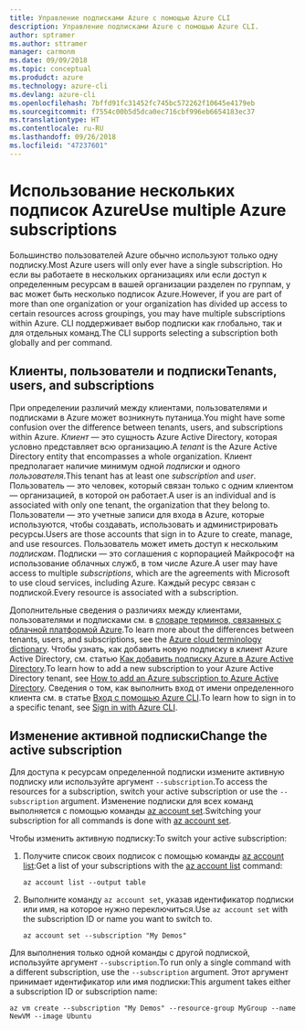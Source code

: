 ```yaml
---
title: Управление подписками Azure с помощью Azure CLI
description: Управление подписками Azure с помощью Azure CLI.
author: sptramer
ms.author: sttramer
manager: carmonm
ms.date: 09/09/2018
ms.topic: conceptual
ms.produdct: azure
ms.technology: azure-cli
ms.devlang: azure-cli
ms.openlocfilehash: 7bffd91fc31452fc745bc572262f10645e4179eb
ms.sourcegitcommit: f7554c00b5d5dca0ec716cbf996eb6654183ec37
ms.translationtype: HT
ms.contentlocale: ru-RU
ms.lasthandoff: 09/26/2018
ms.locfileid: "47237601"
---
```

# <a name="use-multiple-azure-subscriptions"></a><span data-ttu-id="3cd51-103">Использование нескольких подписок Azure</span><span class="sxs-lookup"><span data-stu-id="3cd51-103">Use multiple Azure subscriptions</span></span>

<span data-ttu-id="3cd51-104">Большинство пользователей Azure обычно используют только одну подписку.</span><span class="sxs-lookup"><span data-stu-id="3cd51-104">Most Azure users will only ever have a single subscription.</span></span> <span data-ttu-id="3cd51-105">Но если вы работаете в нескольких организациях или если доступ к определенным ресурсам в вашей организации разделен по группам, у вас может быть несколько подписок Azure.</span><span class="sxs-lookup"><span data-stu-id="3cd51-105">However, if you are part of more than one organization or your organization has divided up access to certain resources across groupings, you may have multiple subscriptions within Azure.</span></span> <span data-ttu-id="3cd51-106">CLI поддерживает выбор подписки как глобально, так и для отдельных команд.</span><span class="sxs-lookup"><span data-stu-id="3cd51-106">The CLI supports selecting a subscription both globally and per command.</span></span>

## <a name="tenants-users-and-subscriptions"></a><span data-ttu-id="3cd51-107">Клиенты, пользователи и подписки</span><span class="sxs-lookup"><span data-stu-id="3cd51-107">Tenants, users, and subscriptions</span></span>

<span data-ttu-id="3cd51-108">При определении различий между клиентами, пользователями и подписками в Azure может возникнуть путаница.</span><span class="sxs-lookup"><span data-stu-id="3cd51-108">You might have some confusion over the difference between tenants, users, and subscriptions within Azure.</span></span> <span data-ttu-id="3cd51-109">_Клиент_ — это сущность Azure Active Directory, которая условно представляет всю организацию.</span><span class="sxs-lookup"><span data-stu-id="3cd51-109">A _tenant_ is the Azure Active Directory entity that encompasses a whole organization.</span></span> <span data-ttu-id="3cd51-110">Клиент предполагает наличие минимум одной _подписки_ и одного _пользователя_.</span><span class="sxs-lookup"><span data-stu-id="3cd51-110">This tenant has at least one _subscription_ and _user_.</span></span> <span data-ttu-id="3cd51-111">Пользователь — это человек, который связан только с одним клиентом — организацией, в которой он работает.</span><span class="sxs-lookup"><span data-stu-id="3cd51-111">A user is an individual and is associated with only one tenant, the organization that they belong to.</span></span> <span data-ttu-id="3cd51-112">Пользователи — это учетные записи для входа в Azure, которые используются, чтобы создавать, использовать и администрировать ресурсы.</span><span class="sxs-lookup"><span data-stu-id="3cd51-112">Users are those accounts that sign in to Azure to create, manage, and use resources.</span></span>
<span data-ttu-id="3cd51-113">Пользователь может иметь доступ к нескольким _подпискам_. Подписки — это соглашения с корпорацией Майкрософт на использование облачных служб, в том числе Azure.</span><span class="sxs-lookup"><span data-stu-id="3cd51-113">A user may have access to multiple _subscriptions_, which are the agreements with Microsoft to use cloud services, including Azure.</span></span> <span data-ttu-id="3cd51-114">Каждый ресурс связан с подпиской.</span><span class="sxs-lookup"><span data-stu-id="3cd51-114">Every resource is associated with a subscription.</span></span>

<span data-ttu-id="3cd51-115">Дополнительные сведения о различиях между клиентами, пользователями и подписками см. в [словаре терминов, связанных с облачной платформой Azure](/azure/azure-glossary-cloud-terminology).</span><span class="sxs-lookup"><span data-stu-id="3cd51-115">To learn more about the differences between tenants, users, and subscriptions, see the [Azure cloud terminology dictionary](/azure/azure-glossary-cloud-terminology).</span></span>  <span data-ttu-id="3cd51-116">Чтобы узнать, как добавить новую подписку в клиент Azure Active Directory, см. статью [Как добавить подписку Azure в Azure Active Directory](/azure/active-directory/active-directory-how-subscriptions-associated-directory).</span><span class="sxs-lookup"><span data-stu-id="3cd51-116">To learn how to add a new subscription to your Azure Active Directory tenant, see [How to add an Azure subscription to Azure Active Directory](/azure/active-directory/active-directory-how-subscriptions-associated-directory).</span></span>
<span data-ttu-id="3cd51-117">Сведения о том, как выполнить вход от имени определенного клиента см. в статье [Вход с помощью Azure CLI](/cli/azure/authenticate-azure-cli).</span><span class="sxs-lookup"><span data-stu-id="3cd51-117">To learn how to sign in to a specific tenant, see [Sign in with Azure CLI](/cli/azure/authenticate-azure-cli).</span></span>

## <a name="change-the-active-subscription"></a><span data-ttu-id="3cd51-118">Изменение активной подписки</span><span class="sxs-lookup"><span data-stu-id="3cd51-118">Change the active subscription</span></span> 

<span data-ttu-id="3cd51-119">Для доступа к ресурсам определенной подписки измените активную подписку или используйте аргумент `--subscription`.</span><span class="sxs-lookup"><span data-stu-id="3cd51-119">To access the resources for a subscription, switch your active subscription or use the `--subscription` argument.</span></span> <span data-ttu-id="3cd51-120">Изменение подписки для всех команд выполняется с помощью команды [az account set](/cli/azure/account#az-account-set).</span><span class="sxs-lookup"><span data-stu-id="3cd51-120">Switching your subscription for all commands is done with [az account set](/cli/azure/account#az-account-set).</span></span>

<span data-ttu-id="3cd51-121">Чтобы изменить активную подписку:</span><span class="sxs-lookup"><span data-stu-id="3cd51-121">To switch your active subscription:</span></span>

1. <span data-ttu-id="3cd51-122">Получите список своих подписок с помощью команды [az account list](/cli/azure/account#az-account-list):</span><span class="sxs-lookup"><span data-stu-id="3cd51-122">Get a list of your subscriptions with the [az account list](/cli/azure/account#az-account-list) command:</span></span>

    ```azurecli-interactive
    az account list --output table
    ```
2. <span data-ttu-id="3cd51-123">Выполните команду `az account set`, указав идентификатор подписки или имя, на которое нужно переключиться.</span><span class="sxs-lookup"><span data-stu-id="3cd51-123">Use `az account set` with the subscription ID or name you want to switch to.</span></span>

    ```azurecli-interactive
    az account set --subscription "My Demos"
    ```

<span data-ttu-id="3cd51-124">Для выполнения только одной команды с другой подпиской, используйте аргумент `--subscription`.</span><span class="sxs-lookup"><span data-stu-id="3cd51-124">To run only a single command with a different subscription, use the `--subscription` argument.</span></span> <span data-ttu-id="3cd51-125">Этот аргумент принимает идентификатор или имя подписки:</span><span class="sxs-lookup"><span data-stu-id="3cd51-125">This argument takes either a subscription ID or subscription name:</span></span>

```azurecli-interactive
az vm create --subscription "My Demos" --resource-group MyGroup --name NewVM --image Ubuntu
```
